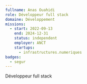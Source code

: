 ```yaml
---
fullname: Anas Ouahidi
role: Développeur full stack
domaine: Développement
missions:
  - start: 2022-09-13
    end: 2024-12-31
    status: independent
    employer: ANCT
    startups:
      - infrastructures.numeriques
badges:
  - segur
---
```

Développeur full stack